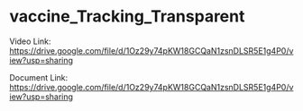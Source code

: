 # vaccine_Tracking_Transparent
Video Link: https://drive.google.com/file/d/1Oz29y74pKW18GCQaN1zsnDLSR5E1g4P0/view?usp=sharing



Document Link: https://drive.google.com/file/d/1Oz29y74pKW18GCQaN1zsnDLSR5E1g4P0/view?usp=sharing
